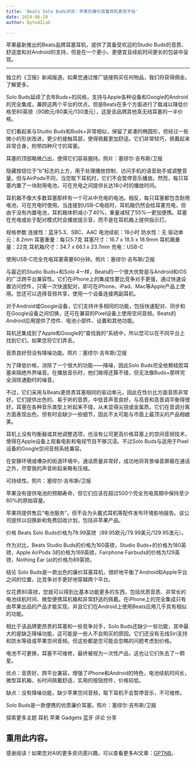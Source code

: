 ```yaml
---
title: 'Beats Solo Buds评测：苹果的廉价耳塞耳机表现不俗'
date: 2024-06-20
author: ByteAILab

---
```


苹果最新推出的Beats品牌耳塞耳机，提供了其备受欢迎的Studio Buds的音质、舒适度和对Android的支持，但是在一个更小、更便宜且续航时间更长的包装中呈现。

---
独立的《卫报》新闻报道。如果您通过推广链接购买任何物品，我们将获得佣金。了解更多。

Solo Buds延续了去年Buds+的风格，支持与Apple各种设备和Google的Android的完全集成，兼顾这两个平台的优点。但是Beats在多个方面进行了裁减以降低价格至80英镑（90欧元/80美元/130澳元），这是该品牌其他真无线耳塞的一半价格。

它们看起来与Studio Buds和Buds+非常相似，保留了紧凑的椭圆形，但经过一些微小的形状改进，更少的接触耳部，使得佩戴更加舒适。它们非常轻巧，佩戴起来非常合身，附带四种尺寸的耳塞。

耳塞的顶部略微凸出，使得它们容易握持。照片：塞缪尔·吉布斯/卫报

隐藏按钮位于“b”标志的上方，用于处理播放控制、访问手机的语音助手或调整音量。但与AirPods不同，当您取下耳机时，它们不会暂停音乐播放。然而，每只耳塞内置了一块耐用电池，可在充电之间提供长达18小时的播放时间。

耳机箱不像大多数耳塞那样有一个可从中充电的电池。相反，每只耳塞都包含耐用电池，可在充电时使用。当连接到USB-C电缆时，耳机箱仍然会给耳塞充电，但由于没有内置电池，耳机箱体积减小了40%，重量减轻了55%—更加便携。耳塞在充电或处于配对模式时会播放提示音，而不是在耳机箱上提供指示灯。

规格参数
连接性：蓝牙5.3、SBC、AAC
电池续航：18小时
防水性：无
驱动单元：8.2mm
耳塞重量：每只5.7克
耳塞尺寸：16.7 x 18.5 x 18.9mm
耳机箱重量：22克
耳机箱尺寸：34.7 x 66.1 x 23.7mm
充电：USB-C

使用USB-C完全充电耳塞需要80分钟。照片：塞缪尔·吉布斯/卫报

与最近的Studio Buds+和Solo 4一样，Beats的一个很大优势是与Android和iOS的广泛跨平台兼容性。它们在iPhone上的集成性要比竞争对手更强，通过快速设置访问控件，只需一次快速配对，即可在iPhone、iPad、Mac等Apple产品上使用。您还可以选择音频共享，使用一个设备连接两副耳机。

对于Android或Google设备，它们支持许多相同的功能，包括快速配对、同步和在Google设备之间切换，还可在兼容的Pixel设备上使用空间音频。Beats的Android应用提供了控件、电池小部件、设置和其他功能。

耳机还集成到了Apple和Google的“查找我的”系统中，所以您可以在不同平台上找到它们，如果您将它们弄丢。

音质良好但没有降噪功能。照片：塞缪尔·吉布斯/卫报

为了降低价格，消除了一个很大的功能——降噪，因此Solo Buds完全依赖硅胶耳塞来隔绝外界噪音。在播放音乐时，他们做得还算不错，但无法像Buds+那样完全消除通勤时的噪音。

不过，它们采用与Beats更昂贵耳塞相同的驱动单元，因此在性价比方面音质非常好。它们提供出色的、易于听的音质，中低音声音良好，与高音和高音调平衡得很好。耳塞在各种音乐类型上听起来不错，从未显得尖锐或金属质。它们在音调分离方面表现出色，但有时会缺少一些细节，因此不太可能与市面上最顶尖的产品相媲美。

耳机上没有均衡器或其他调整选项，也没有公司更高价格耳塞上的空间音频技术，使得在Apple设备上观看电影和电视节目不够沉浸。不过Solo Buds与适用于Pixel设备的Google空间音频系统兼容。

在安静环境或嘈杂的街道环境中，通话质量非常好，成功地将背景噪音屏蔽在通话之外，尽管我的声音听起来略有压缩。

可持续性。照片：塞缪尔·吉布斯/卫报

苹果没有提供电池的预期寿命，但它们应该在超过500个完全充电周期中保持至少80%的原始容量。

苹果将提供售后“电池服务”，但不会为头戴式耳机等配件发布环境影响报告。该公司提供以旧换新和免费回收计划，包括非苹果产品。

价格
Beats Solo Buds价格为79.99英镑（89.95欧元/79.99美元/129.95澳元）。

作为对比，Beats Studio Buds的价格为160英镑，Studio Buds+的价格为180英镑，Apple AirPods 3的价格为169英镑，Fairphone Fairbuds的价格为129英镑，Nothing Ear (a)的价格为89英镑。

结论
Solo Buds是一款出色的廉价耳塞耳机，很好地平衡了Android和Apple平台之间的位置，比竞争对手更好地穿越两个平台。

仅花费80英镑，您就可以得到比基本功能更多的东西，包括优质音质、非常长的电池续航时间、微型便携耳机箱和非常舒适的佩戴。在iPhone上的完全集成只有由苹果出品的产品才能实现，并且它们在Android上使用Beats应用几乎具有相似的功能。

相比于该品牌更昂贵的耳塞和一些竞争对手，Solo Buds还缺少一些功能，其中最大的是缺乏降噪功能，这可能是一些人不会购买的原因。它们还没有无线Siri支持和防水等级或苹果空间音频。但这些都是您可能会忽略的问题考虑到价格。

电池不可更换，耳塞不可维修，最终被视为一次性产品，这也让它们失去了一颗星。

优点：音质好，跨平台兼容，增强了iPhone和Android的特色，电池续航时间长，微型耳机箱，长时间佩戴舒适，实用的按钮控件，价格较低。

缺点：没有降噪功能，缺少苹果空间音频，取下耳机不会暂停音乐，不可维修。

Solo Buds是一款便携的优质廉价耳塞。照片：塞缪尔·吉布斯/卫报

探索更多主题
耳机
苹果
Gadgets
蓝牙
评论
分享

重用此内容。
---
感谢阅读！如果您对AI的更多资讯感兴趣，可以查看更多AI文章：[GPTNB](https://gptnb.com)。